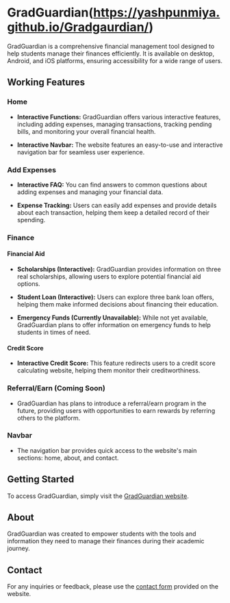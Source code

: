 # GradGuardian(https://yashpunmiya.github.io/Gradgaurdian/)

GradGuardian is a comprehensive financial management tool designed to help students manage their finances efficiently. It is available on desktop, Android, and iOS platforms, ensuring accessibility for a wide range of users.

## Working Features

### Home

- **Interactive Functions:** GradGuardian offers various interactive features, including adding expenses, managing transactions, tracking pending bills, and monitoring your overall financial health.

- **Interactive Navbar:** The website features an easy-to-use and interactive navigation bar for seamless user experience.

### Add Expenses

- **Interactive FAQ:** You can find answers to common questions about adding expenses and managing your financial data.

- **Expense Tracking:** Users can easily add expenses and provide details about each transaction, helping them keep a detailed record of their spending.

### Finance

#### Financial Aid

- **Scholarships (Interactive):** GradGuardian provides information on three real scholarships, allowing users to explore potential financial aid options.

- **Student Loan (Interactive):** Users can explore three bank loan offers, helping them make informed decisions about financing their education.

- **Emergency Funds (Currently Unavailable):** While not yet available, GradGuardian plans to offer information on emergency funds to help students in times of need.

#### Credit Score

- **Interactive Credit Score:** This feature redirects users to a credit score calculating website, helping them monitor their creditworthiness.

### Referral/Earn (Coming Soon)

- GradGuardian has plans to introduce a referral/earn program in the future, providing users with opportunities to earn rewards by referring others to the platform.

### Navbar

- The navigation bar provides quick access to the website's main sections: home, about, and contact.

## Getting Started

To access GradGuardian, simply visit the [GradGuardian website](https://yashpunmiya.github.io/Gradgaurdian/).

## About

GradGuardian was created to empower students with the tools and information they need to manage their finances during their academic journey.

## Contact

For any inquiries or feedback, please use the [contact form](https://yashpunmiya.github.io/Gradgaurdian/contact.html) provided on the website.
